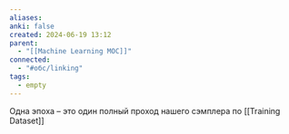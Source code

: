```yaml
---
aliases: 
anki: false
created: 2024-06-19 13:12
parent:
  - "[[Machine Learning MOC]]"
connected:
  - "#обс/linking"
tags:
  - empty
---
```

 
 Одна эпоха – это один полный проход нашего сэмплера по [[Training Dataset]]